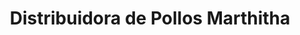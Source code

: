 ---
title: "Distribuidora de Pollos Marthitha"
url: /ciudadela-ibarra/distribuidora-de-pollos-marthitha/
shop: Metzgerei
---